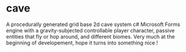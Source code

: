# cave
A procedurally generated grid base 2d cave system c# Microsoft Forms engine with a gravity-subjected controllable player character, passive entities that fly or hop around, and different biomes.
Very much at the beginning of developement, hope it turns into something nice !
